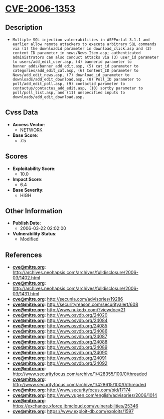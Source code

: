 
# [CVE-2006-1353](https://cve.mitre.org/cgi-bin/cvename.cgi?name=CVE-2006-1353)

## Description

- `Multiple SQL injection vulnerabilities in ASPPortal 3.1.1 and earlier allow remote attackers to execute arbitrary SQL commands via (1) the downloadid parameter in download_click.asp and (2) content_ID parameter in news/News_Item.asp; authenticated administrators can also conduct attacks via (3) user_id parameter to users/add_edit_user.asp, (4) bannerid parameter to banner_adds/banner_add_edit.asp, (5) cat_id parameter to categories/add_edit_cat.asp, (6) Content_ID parameter to News/add_edit_news.asp, (7) download_id parameter to downloads/add_edit_download.asp, (8) Poll_ID parameter to poll/add_edit_poll.asp, (9) contactid parameter to contactus/contactus_add_edit.asp, (10) sortby parameter to poll/poll_list.asp, and (11) unspecified inputs to downloads/add_edit_download.asp.`

## Cvss Data

- **Access Vector**:
  - NETWORK
- **Base Score**:
  - 7.5

## Scores

- **Exploitability Score**:
  - 10.0
- **Impact Score**:
  - 6.4
- **Base Severity**:
  - HIGH

## Other Information

- **Publish Date**:
  - 2006-03-22 02:02:00
- **Vulnerability Status**:
  - Modified

## References

- **cve@mitre.org**: http://archives.neohapsis.com/archives/fulldisclosure/2006-03/1402.html
- **cve@mitre.org**: http://archives.neohapsis.com/archives/fulldisclosure/2006-03/1431.html
- **cve@mitre.org**: http://secunia.com/advisories/19286
- **cve@mitre.org**: http://securityreason.com/securityalert/608
- **cve@mitre.org**: http://www.nukedx.com/?viewdoc=21
- **cve@mitre.org**: http://www.osvdb.org/24020
- **cve@mitre.org**: http://www.osvdb.org/24084
- **cve@mitre.org**: http://www.osvdb.org/24085
- **cve@mitre.org**: http://www.osvdb.org/24086
- **cve@mitre.org**: http://www.osvdb.org/24087
- **cve@mitre.org**: http://www.osvdb.org/24088
- **cve@mitre.org**: http://www.osvdb.org/24089
- **cve@mitre.org**: http://www.osvdb.org/24090
- **cve@mitre.org**: http://www.osvdb.org/24091
- **cve@mitre.org**: http://www.osvdb.org/24092
- **cve@mitre.org**: http://www.securityfocus.com/archive/1/428355/100/0/threaded
- **cve@mitre.org**: http://www.securityfocus.com/archive/1/428615/100/0/threaded
- **cve@mitre.org**: http://www.securityfocus.com/bid/17174
- **cve@mitre.org**: http://www.vupen.com/english/advisories/2006/1014
- **cve@mitre.org**: https://exchange.xforce.ibmcloud.com/vulnerabilities/25346
- **cve@mitre.org**: https://www.exploit-db.com/exploits/1597
